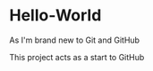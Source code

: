 Hello-World
===========

As I'm brand new to Git and GitHub

This project acts as a start to GitHub

